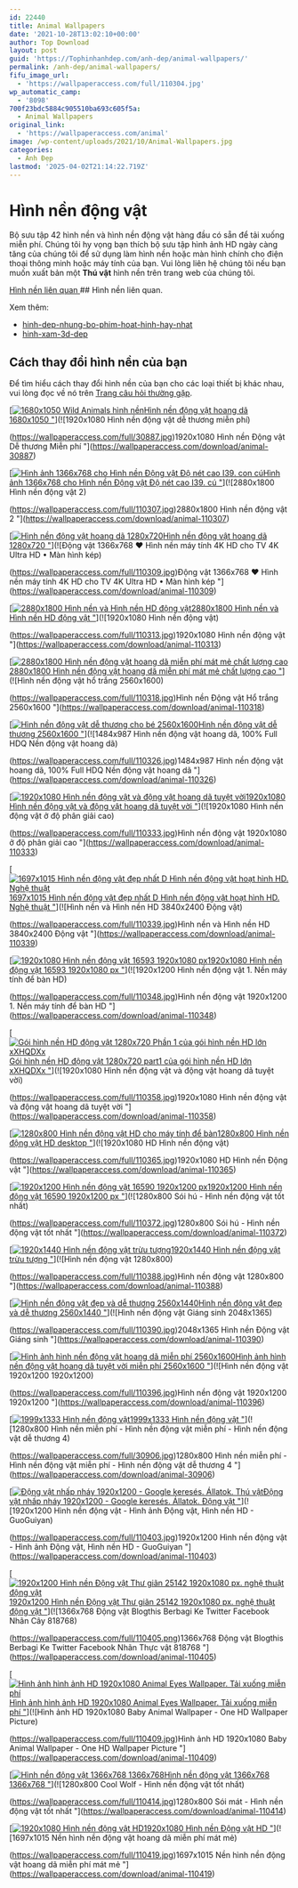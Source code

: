 ```yaml
---
id: 22440
title: Animal Wallpapers
date: '2021-10-28T13:02:10+00:00'
author: Top Download
layout: post
guid: 'https://Tophinhanhdep.com/anh-dep/animal-wallpapers/'
permalink: /anh-dep/animal-wallpapers/
fifu_image_url:
  - 'https://wallpaperaccess.com/full/110304.jpg'
wp_automatic_camp:
  - '8098'
700f23bdc5884c905510ba693c605f5a:
  - Animal Wallpapers
original_link:
  - 'https://wallpaperaccess.com/animal'
image: /wp-content/uploads/2021/10/Animal-Wallpapers.jpg
categories:
  - Ảnh Đẹp
lastmod: '2025-04-02T21:14:22.719Z'
---
```

# Hình nền động vật

Bộ sưu tập 42 hình nền và hình nền động vật hàng đầu có sẵn để tải xuống miễn phí. Chúng tôi hy vọng bạn thích bộ sưu tập hình ảnh HD ngày càng tăng của chúng tôi để sử dụng làm hình nền hoặc màn hình chính cho điện thoại thông minh hoặc máy tính của bạn. Vui lòng liên hệ chúng tôi nếu bạn muốn xuất bản một **Thú vật** hình nền trên trang web của chúng tôi.

[Hình nền liên quan ](#related) ## Hình nền liên quan.

   
 Xem thêm:

   
- [hinh-dep-nhung-bo-phim-hoat-hinh-hay-nhat](https://tophinhanhdep.com/hinh-nen-dep/hinh-dep-nhung-bo-phim-hoat-hinh-hay-nhat/)
- [hinh-xam-3d-dep](https://tophinhanhdep.com/hinh-xam-dep/hinh-xam-3d-dep/)

## Cách thay đổi hình nền của bạn

Để tìm hiểu cách thay đổi hình nền của bạn cho các loại thiết bị khác nhau, vui lòng đọc về nó trên [Trang câu hỏi thường gặp](https://tophinhanhdep.com/faq/).

  
[[![1680x1050 Wild Animals hình nền](https://wallpaperaccess.com/full/110304.jpg)Hình nền động vật hoang dã 1680x1050 "](https://wallpaperaccess.com/download/animal-110304)](![1920x1080 Hình nền động vật dễ thương miễn phí)

(https://wallpaperaccess.com/full/30887.jpg)1920x1080 Hình nền Động vật Dễ thương Miễn phí "](https://wallpaperaccess.com/download/animal-30887)

[[![Hình ảnh 1366x768 cho Hình nền Động vật Độ nét cao I39.  con cú](https://wallpaperaccess.com/full/110306.jpg)Hình ảnh 1366x768 cho Hình nền Động vật Độ nét cao I39. cú "](https://wallpaperaccess.com/download/animal-110306)](![2880x1800 Hình nền động vật 2)

(https://wallpaperaccess.com/full/110307.jpg)2880x1800 Hình nền động vật 2 "](https://wallpaperaccess.com/download/animal-110307)

[[![Hình nền động vật hoang dã 1280x720](https://wallpaperaccess.com/full/110308.jpg)Hình nền động vật hoang dã 1280x720 "](https://wallpaperaccess.com/download/animal-110308)](![Động vật 1366x768 ❤ Hình nền máy tính 4K HD cho TV 4K Ultra HD • Màn hình kép)

(https://wallpaperaccess.com/full/110309.jpg)Động vật 1366x768 ❤ Hình nền máy tính 4K HD cho TV 4K Ultra HD • Màn hình kép "](https://wallpaperaccess.com/download/animal-110309)

[[![2880x1800 Hình nền và Hình nền HD động vật](https://wallpaperaccess.com/full/110312.jpg)2880x1800 Hình nền và Hình nền HD động vật "](https://wallpaperaccess.com/download/animal-110312)](![1920x1080 Hình nền động vật)

(https://wallpaperaccess.com/full/110313.jpg)1920x1080 Hình nền động vật "](https://wallpaperaccess.com/download/animal-110313)

[[![2880x1800 Hình nền động vật hoang dã miễn phí mát mẻ chất lượng cao](https://wallpaperaccess.com/full/110314.jpg)2880x1800 Hình nền động vật hoang dã miễn phí mát mẻ chất lượng cao "](https://wallpaperaccess.com/download/animal-110314)](![Hình nền động vật hổ trắng 2560x1600)

(https://wallpaperaccess.com/full/110318.jpg)Hình nền Động vật Hổ trắng 2560x1600 "](https://wallpaperaccess.com/download/animal-110318)

[[![Hình nền động vật dễ thương cho bé 2560x1600](https://wallpaperaccess.com/full/110320.jpg)Hình nền động vật dễ thương 2560x1600 "](https://wallpaperaccess.com/download/animal-110320)](![1484x987 Hình nền động vật hoang dã, 100% Full HDQ Nền động vật hoang dã)

(https://wallpaperaccess.com/full/110326.jpg)1484x987 Hình nền động vật hoang dã, 100% Full HDQ Nền động vật hoang dã "](https://wallpaperaccess.com/download/animal-110326)

[[![1920x1080 Hình nền động vật và động vật hoang dã tuyệt vời](https://wallpaperaccess.com/full/110329.jpg)1920x1080 Hình nền động vật và động vật hoang dã tuyệt vời "](https://wallpaperaccess.com/download/animal-110329)](![1920x1080 Hình nền động vật ở độ phân giải cao)

(https://wallpaperaccess.com/full/110333.jpg)Hình nền động vật 1920x1080 ở độ phân giải cao "](https://wallpaperaccess.com/download/animal-110333)

[[![1697x1015 Hình nền động vật đẹp nhất D Hình nền động vật hoạt hình HD.  Nghệ thuật](https://wallpaperaccess.com/full/110338.jpg)1697x1015 Hình nền động vật đẹp nhất D Hình nền động vật hoạt hình HD. Nghệ thuật "](https://wallpaperaccess.com/download/animal-110338)](![Hình nền và Hình nền HD 3840x2400 Động vật)

(https://wallpaperaccess.com/full/110339.jpg)Hình nền và Hình nền HD 3840x2400 Động vật "](https://wallpaperaccess.com/download/animal-110339)

[[![1920x1080 Hình nền động vật 16593 1920x1080 px](https://wallpaperaccess.com/full/110340.jpg)1920x1080 Hình nền động vật 16593 1920x1080 px "](https://wallpaperaccess.com/download/animal-110340)](![1920x1200 Hình nền động vật 1. Nền máy tính để bàn HD)

(https://wallpaperaccess.com/full/110348.jpg)Hình nền động vật 1920x1200 1. Nền máy tính để bàn HD "](https://wallpaperaccess.com/download/animal-110348)

[[![Gói hình nền HD động vật 1280x720 Phần 1 của gói hình nền HD lớn xXHQDXx](https://wallpaperaccess.com/full/110355.jpg)Gói hình nền HD động vật 1280x720 part1 của gói hình nền HD lớn xXHQDXx "](https://wallpaperaccess.com/download/animal-110355)](![1920x1080 Hình nền động vật và động vật hoang dã tuyệt vời)

(https://wallpaperaccess.com/full/110358.jpg)1920x1080 Hình nền động vật và động vật hoang dã tuyệt vời "](https://wallpaperaccess.com/download/animal-110358)

[[![1280x800 Hình nền động vật HD cho máy tính để bàn](https://wallpaperaccess.com/full/110361.jpg)1280x800 Hình nền động vật HD desktop "](https://wallpaperaccess.com/download/animal-110361)](![1920x1080 HD Hình nền động vật)

(https://wallpaperaccess.com/full/110365.jpg)1920x1080 HD Hình nền Động vật "](https://wallpaperaccess.com/download/animal-110365)

[[![1920x1200 Hình nền động vật 16590 1920x1200 px](https://wallpaperaccess.com/full/110368.jpg)1920x1200 Hình nền động vật 16590 1920x1200 px "](https://wallpaperaccess.com/download/animal-110368)](![1280x800 Sói hú - Hình nền động vật tốt nhất)

(https://wallpaperaccess.com/full/110372.jpg)1280x800 Sói hú - Hình nền động vật tốt nhất "](https://wallpaperaccess.com/download/animal-110372)

[[![1920x1440 Hình nền động vật trừu tượng](https://wallpaperaccess.com/full/110379.jpg)1920x1440 Hình nền động vật trừu tượng "](https://wallpaperaccess.com/download/animal-110379)](![Hình nền động vật 1280x800)

(https://wallpaperaccess.com/full/110388.jpg)Hình nền động vật 1280x800 "](https://wallpaperaccess.com/download/animal-110388)

[[![Hình nền động vật đẹp và dễ thương 2560x1440](https://wallpaperaccess.com/full/110389.jpg)Hình nền động vật đẹp và dễ thương 2560x1440 "](https://wallpaperaccess.com/download/animal-110389)](![Hình nền động vật Giáng sinh 2048x1365)

(https://wallpaperaccess.com/full/110390.jpg)2048x1365 Hình nền Động vật Giáng sinh "](https://wallpaperaccess.com/download/animal-110390)

[[![Hình ảnh hình nền động vật hoang dã miễn phí 2560x1600](https://wallpaperaccess.com/full/110394.jpg)Hình ảnh hình nền động vật hoang dã tuyệt vời miễn phí 2560x1600 "](https://wallpaperaccess.com/download/animal-110394)](![Hình nền động vật 1920x1200 1920x1200)

(https://wallpaperaccess.com/full/110396.jpg)Hình nền động vật 1920x1200 1920x1200 "](https://wallpaperaccess.com/download/animal-110396)

[[![1999x1333 Hình nền động vật](https://wallpaperaccess.com/full/110399.jpg)1999x1333 Hình nền động vật "](https://wallpaperaccess.com/download/animal-110399)](![1280x800 Hình nền miễn phí - Hình nền động vật miễn phí - Hình nền động vật dễ thương 4)

(https://wallpaperaccess.com/full/30906.jpg)1280x800 Hình nền miễn phí - Hình nền động vật miễn phí - Hình nền động vật dễ thương 4 "](https://wallpaperaccess.com/download/animal-30906)

[[![Động vật nhấp nháy 1920x1200 - Google keresés.  Állatok.  Thú vật](https://wallpaperaccess.com/full/110402.jpg)Động vật nhấp nháy 1920x1200 - Google keresés. Állatok. Động vật "](https://wallpaperaccess.com/download/animal-110402)](![1920x1200 Hình nền động vật - Hình ảnh Động vật, Hình nền HD - GuoGuiyan)

(https://wallpaperaccess.com/full/110403.jpg)1920x1200 Hình nền động vật - Hình ảnh Động vật, Hình nền HD - GuoGuiyan "](https://wallpaperaccess.com/download/animal-110403)

[[![1920x1200 Hình nền Động vật Thư giãn 25142 1920x1080 px.  nghệ thuật động vật](https://wallpaperaccess.com/full/110404.jpg)1920x1200 Hình nền Động vật Thư giãn 25142 1920x1080 px. nghệ thuật động vật "](https://wallpaperaccess.com/download/animal-110404)](![1366x768 Động vật Blogthis Berbagi Ke Twitter Facebook Nhãn Cây 818768)

(https://wallpaperaccess.com/full/110405.png)1366x768 Động vật Blogthis Berbagi Ke Twitter Facebook Nhãn Thực vật 818768 "](https://wallpaperaccess.com/download/animal-110405)

[[![Hình ảnh hình ảnh HD 1920x1080 Animal Eyes Wallpaper.  Tải xuống miễn phí](https://wallpaperaccess.com/full/110408.jpg)Hình ảnh hình ảnh HD 1920x1080 Animal Eyes Wallpaper. Tải xuống miễn phí "](https://wallpaperaccess.com/download/animal-110408)](![Hình ảnh HD 1920x1080 Baby Animal Wallpaper - One HD Wallpaper Picture)

(https://wallpaperaccess.com/full/110409.jpg)Hình ảnh HD 1920x1080 Baby Animal Wallpaper - One HD Wallpaper Picture "](https://wallpaperaccess.com/download/animal-110409)

[[![Hình nền động vật 1366x768 1366x768](https://wallpaperaccess.com/full/110411.jpg)Hình nền động vật 1366x768 1366x768 "](https://wallpaperaccess.com/download/animal-110411)](![1280x800 Cool Wolf - Hình nền động vật tốt nhất)

(https://wallpaperaccess.com/full/110414.jpg)1280x800 Sói mát - Hình nền động vật tốt nhất "](https://wallpaperaccess.com/download/animal-110414)

[[![1920x1080 Hình nền động vật HD](https://wallpaperaccess.com/full/110417.jpg)1920x1080 Hình nền Động vật HD "](https://wallpaperaccess.com/download/animal-110417)](![1697x1015 Nền hình nền động vật hoang dã miễn phí mát mẻ)

(https://wallpaperaccess.com/full/110419.jpg)1697x1015 Nền hình nền động vật hoang dã miễn phí mát mẻ "](https://wallpaperaccess.com/download/animal-110419)
